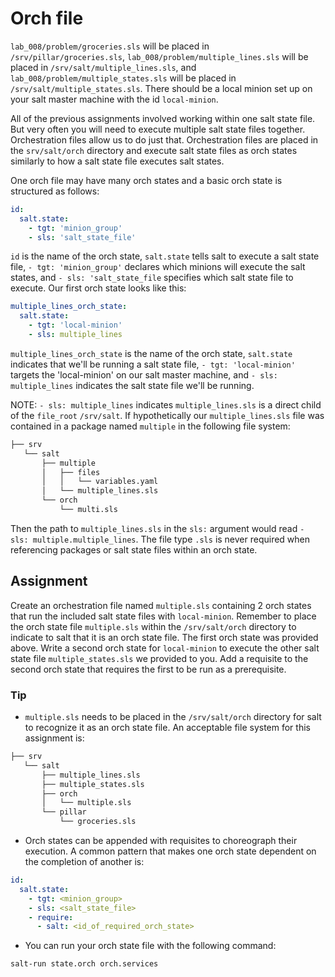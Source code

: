 # Orch file
`lab_008/problem/groceries.sls` will be placed in `/srv/pillar/groceries.sls`, `lab_008/problem/multiple_lines.sls` will be placed in `/srv/salt/multiple_lines.sls`, and `lab_008/problem/multiple_states.sls` will be placed in `/srv/salt/multiple_states.sls`. There should be a local minion set up on your salt master machine with the id `local-minion`.

All of the previous assignments involved working within one salt state file. But very often you will need to execute multiple salt state files together. Orchestration files allow us to do just that. Orchestration files are placed in the `srv/salt/orch` directory and execute salt state files as orch states similarly to how a salt state file executes salt states. 

One orch file may have many orch states and a basic orch state is structured as follows:
```YAML
id:
  salt.state:
    - tgt: 'minion_group'
    - sls: 'salt_state_file'
```
`id` is the name of the orch state, `salt.state` tells salt to execute a salt state file, `- tgt: 'minion_group'` declares which minions will execute the salt states, and `- sls: 'salt_state_file` specifies which salt state file to execute. Our first orch state looks like this:
```YAML
multiple_lines_orch_state:
  salt.state:
    - tgt: 'local-minion'
    - sls: multiple_lines
```
`multiple_lines_orch_state` is the name of the orch state, `salt.state` indicates that we'll be running a salt state file, `- tgt: 'local-minion'` targets the 'local-minion' on our salt master machine, and `- sls: multiple_lines` indicates the salt state file we'll be running.

NOTE: `- sls: multiple_lines` indicates `multiple_lines.sls` is a direct child of the `file_root` `/srv/salt`. If hypothetically our `multiple_lines.sls` file was contained in a package named `multiple` in the following file system:
```BASH
├── srv
   └── salt
       ├── multiple
       │   ├── files
       │   │   └── variables.yaml
       │   └── multiple_lines.sls
       └── orch
           └── multi.sls
```
Then the path to `multiple_lines.sls` in the `sls:` argument would read `- sls: multiple.multiple_lines`. The file type `.sls` is never required when referencing packages or salt state files within an orch state. 

## Assignment

Create an orchestration file named `multiple.sls` containing 2 orch states that run the included salt state files with `local-minion`. Remember to place the orch state file `multiple.sls` within the `/srv/salt/orch` directory to indicate to salt that it is an orch state file. The first orch state was provided above. Write a second orch state for `local-minion` to execute the other salt state file `multiple_states.sls` we provided to you. Add a requisite to the second orch state that requires the first to be run as a prerequisite.


### Tip
- `multiple.sls` needs to be placed in the `/srv/salt/orch` directory for salt to recognize it as an orch state file. An acceptable file system for this assignment is:
```BASH
├── srv
   └── salt
       ├── multiple_lines.sls
       ├── multiple_states.sls
       ├── orch
       │   └── multiple.sls
       └── pillar
           └── groceries.sls
```
- Orch states can be appended with requisites to choreograph their execution. A common pattern that makes one orch state dependent on the completion of another is:
```YAML
id:
  salt.state:
    - tgt: <minion_group>
    - sls: <salt_state_file>
    - require:
      - salt: <id_of_required_orch_state>
```
- You can run your orch state file with the following command:
```BASH
salt-run state.orch orch.services
```

